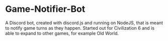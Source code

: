 # Game-Notifier-Bot
A Discord bot, created with discord.js and running on NodeJS, that is meant to notify game turns as they happen.
Started out for Civilization 6 and is able to expand to other games, for example Old World.
